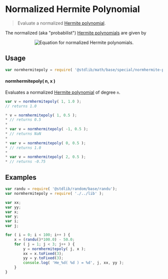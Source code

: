 <!--

@license Apache-2.0

Copyright (c) 2018 The Stdlib Authors.

Licensed under the Apache License, Version 2.0 (the "License");
you may not use this file except in compliance with the License.
You may obtain a copy of the License at

   http://www.apache.org/licenses/LICENSE-2.0

Unless required by applicable law or agreed to in writing, software
distributed under the License is distributed on an "AS IS" BASIS,
WITHOUT WARRANTIES OR CONDITIONS OF ANY KIND, either express or implied.
See the License for the specific language governing permissions and
limitations under the License.

-->

# Normalized Hermite Polynomial

> Evaluate a normalized [Hermite polynomial][hermite-polynomial].

<!-- Section to include introductory text. Make sure to keep an empty line after the intro `section` element and another before the `/section` close. -->

<section class="intro">

The normalized (aka "probabilist") [Hermite polynomials][hermite-polynomial] are given by

<!-- <equation class="equation" label="eq:normalized_hermite_polynomials" align="center" raw="TODO" alt="Equation for normalized Hermite polynomials."> -->

<div class="equation" align="center" data-raw-text="TODO" data-equation="eq:normalized_hermite_polynomials">
    <img src="" alt="Equation for normalized Hermite polynomials.">
    <br>
</div>

<!-- </equation> -->

</section>

<!-- /.intro -->

<!-- Package usage documentation. -->

<section class="usage">

## Usage

```javascript
var normhermitepoly = require( '@stdlib/math/base/special/normhermite-polynomial' );
```

#### normhermitepoly( n, x )

Evaluates a normalized [Hermite polynomial][hermite-polynomial] of degree `n`.

```javascript
var v = normhermitepoly( 1, 1.0 );
// returns 1.0

* v = normhermitepoly( 1, 0.5 );
* // returns 0.5
*
* var v = normhermitepoly( -1, 0.5 );
* // returns NaN
*
* var v = normhermitepoly( 0, 0.5 );
* // returns 1.0
*
* var v = normhermitepoly( 2, 0.5 );
* // returns -0.75
```

</section>

<!-- /.usage -->

<!-- Package usage notes. Make sure to keep an empty line after the `section` element and another before the `/section` close. -->

<section class="notes">

</section>

<!-- /.notes -->

<!-- Package usage examples. -->

<section class="examples">

## Examples

<!-- eslint no-undef: "error" -->

```javascript
var randu = require( '@stdlib/random/base/randu');
var normhermitepoly = require( './../lib' );

var xx;
var yy;
var x;
var y;
var i;
var j;

for ( i = 0; i < 100; i++ ) {
	x = (randu()*100.0) - 50.0;
	for ( j = 1; j < 3; j++ ) {
		y = normhermitepoly( j, x );
		xx = x.toFixed(3);
		yy = y.toFixed(3);
		console.log( 'He_%d( %d ) = %d', j, xx, yy );
	}
}
```

</section>

<!-- /.examples -->

<!-- Section to include cited references. If references are included, add a horizontal rule *before* the section. Make sure to keep an empty line after the `section` element and another before the `/section` close. -->

<section class="references">

</section>

<!-- /.references -->

<!-- Section for all links. Make sure to keep an empty line after the `section` element and another before the `/section` close. -->

<section class="links">

[hermite-polynomial]: https://en.wikipedia.org/wiki/Hermite_polynomials

</section>

<!-- /.links -->
